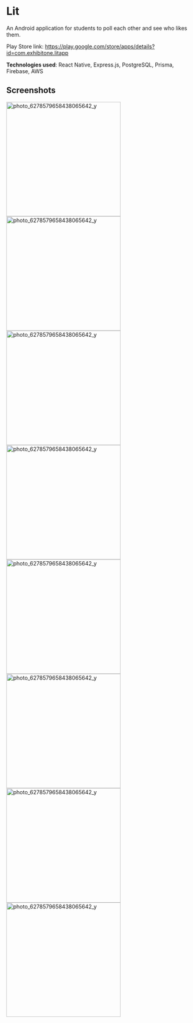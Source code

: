 # Lit

An Android application for students to poll each other and see who likes them.

Play Store link: https://play.google.com/store/apps/details?id=com.exhibitone.litapp

**Technologies used**: React Native, Express.js, PostgreSQL, Prisma, Firebase, AWS

## Screenshots

<img src="https://github.com/sakkshm26/lit/assets/87091886/e9fe20c4-a6e5-4899-b80f-fee6d93d0630.jpg" alt="photo_6278579658438065642_y" width="300" />
<img src="https://github.com/sakkshm26/lit/assets/87091886/b3757d9f-05d0-47bb-8efe-7f29da73b0dc.jpg" alt="photo_6278579658438065642_y" width="300" />
<img src="https://github.com/sakkshm26/lit/assets/87091886/de21a631-ea1b-4e89-a81c-e498013d9a95.jpg" alt="photo_6278579658438065642_y" width="300" />
<img src="https://github.com/sakkshm26/lit/assets/87091886/d926d567-b1bc-43d6-8e3f-a9c02cd87d02.jpg" alt="photo_6278579658438065642_y" width="300" />
<img src="https://github.com/sakkshm26/lit/assets/87091886/d30b1970-f109-457a-b382-c5da632e48fa.jpg" alt="photo_6278579658438065642_y" width="300" />
<img src="https://github.com/sakkshm26/lit/assets/87091886/2995adc9-7bdd-4d57-86af-040cf4c8ed15.jpg" alt="photo_6278579658438065642_y" width="300" />
<img src="https://github.com/sakkshm26/lit/assets/87091886/6efb170a-40dd-4e12-aff4-25840163ae10.jpg" alt="photo_6278579658438065642_y" width="300" />
<img src="https://github.com/sakkshm26/lit/assets/87091886/2fb0142f-a25a-49c3-b335-9ce5e010090c.jpg" alt="photo_6278579658438065642_y" width="300" />
